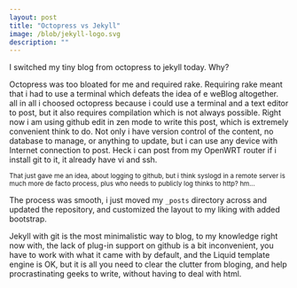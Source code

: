 ```yaml
---
layout: post
title: "Octopress vs Jekyll"
image: /blob/jekyll-logo.svg
description: ""
---
```

I switched my tiny blog from octopress to jekyll today. Why?

<!-- more -->

Octopress was too bloated for me and required rake. Requiring rake meant that i had to use a terminal which defeats the idea of e weBlog altogether. all in all i choosed octopress because i could use a terminal and a text editor to post, but it also requires compilation which is not always possible. Right now i am using github edit in zen mode to write this post, which is extremely convenient think to do. Not only i have version control of the content, no database to manage, or anything to update, but i can use any device with Internet connection to post. Heck i can post from my OpenWRT router if i install git to it, it already have vi and ssh.

<small>That just gave me an idea, about logging to github, but i think syslogd in a remote server is much more de facto process, plus who needs to publicly log thinks to http? hm...</small>

The process was smooth, i just moved my `_posts` directory across and updated the repository, and customized the layout to my liking with added bootstrap.

Jekyll with git is the most minimalistic way to blog, to my knowledge right now with, the lack of plug-in support on github is a bit inconvenient, you have to work with what it came with by default, and the Liquid template engine is OK, but it is all you need to clear the clutter from bloging, and help procrastinating geeks to write, without having to deal with html.
